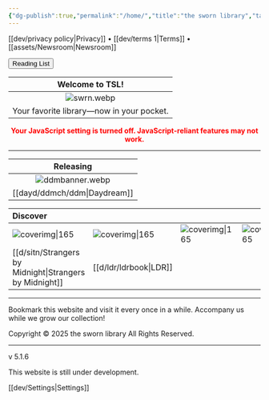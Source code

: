 ```yaml
---
{"dg-publish":true,"permalink":"/home/","title":"the sworn library","tags":["gardenEntry"]}
---
```


[[dev/privacy policy\|Privacy]] • [[dev/terms 1\|Terms]] • [[assets/Newsroom\|Newsroom]]

<div id="enable-search" style="display:none;">
  <input type="text" id="search" placeholder="Search books...">
  <table id="results"></table>
</div>


<div id="rc">
<button onclick="window.location.href='https://swrn.netlify.app/assets/library/'" class="squared-button">Reading List</button>
  <section id="continue-section" style="display:none;">
    <button id="continueBtn" class="squared-button">Continue</button>
  </section>
</div>

|              Welcome to TSL!              |
| :---------------------------------------: |
|              ![swrn.webp](/img/user/assets/swrn.webp)               |
| Your favorite library—now in your pocket. |


<noscript>
  <p style="color: red; font-weight: bold; text-align: center;">
    Your JavaScript setting is turned off. JavaScript-reliant features may not work.
  </p>
</noscript>

***

|      Releasing      |
| :-----------------: |
| ![ddmbanner.webp](/img/user/dayd/ddmstor/ddmbanner.webp) |
|  [[dayd/ddmch/ddm\|Daydream]]  |

| Discover                         |                               |                            |                            |
| :------------------------------- | :---------------------------- | :------------------------- | :------------------------- |
| ![coverimg\|165](/img/user/d/sitn/sitncover.webp) | ![coverimg\|165](/img/user/d/ldr/ldrbook.jpg) | ![coverimg\|165](/img/user/assets/swb.webp) | ![coverimg\|165](/img/user/assets/swb.webp) |
| [[d/sitn/Strangers by Midnight\|Strangers by Midnight]]        | [[d/ldr/ldrbook\|LDR]]              |                            |                            |

---
Bookmark this website and visit it every once in a while. Accompany us while we grow our collection!

Copyright © 2025 the sworn library
All Rights Reserved.

***

v 5.1.6

This website is still under development.

[[dev/Settings\|Settings]]

<script src="https://starryxoxo.github.io/treeajmgar/src/helpers/user/scripts/tables.js"></script>
<script src="https://starryxoxo.github.io/treeajmgar/src/helpers/user/scripts/search.js"></script>
<script src="https://starryxoxo.github.io/treeajmgar/src/helpers/user/scripts/ffunction.js"></script>
